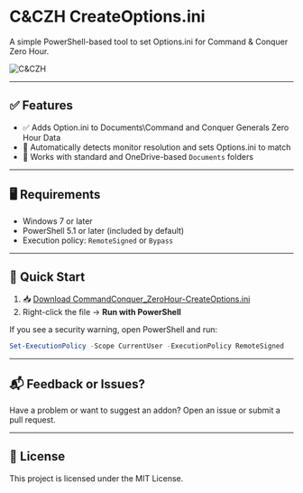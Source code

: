 # C&CZH CreateOptions.ini

A simple PowerShell-based tool to set Options.ini for Command & Conquer Zero Hour.

![C&CZH](https://img.shields.io/badge/Game-Command%20&%20Conquer%20Zero%20Hour-blue?logo=windows)

---

## ✅ Features

- ✅ Adds Option.ini to Documents\Command and Conquer Generals Zero Hour Data
- 🔁 Automatically detects monitor resolution and sets Options.ini to match
- 💾 Works with standard and OneDrive-based `Documents` folders

---

## 🖥 Requirements

- Windows 7 or later
- PowerShell 5.1 or later (included by default)
- Execution policy: `RemoteSigned` or `Bypass`

---

## 🚀 Quick Start

1. 📥 [Download CommandConquer_ZeroHour-CreateOptions.ini](https://github.com/andrewbaylissphotography/CommandConquer_ZeroHour-CreateOptions.ini)
2. Right-click the file → **Run with PowerShell**

If you see a security warning, open PowerShell and run:

```powershell
Set-ExecutionPolicy -Scope CurrentUser -ExecutionPolicy RemoteSigned
```

---

## 📬 Feedback or Issues?

Have a problem or want to suggest an addon? Open an issue or submit a pull request.

---

## 📄 License

This project is licensed under the MIT License.
